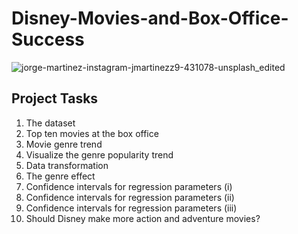 # Disney-Movies-and-Box-Office-Success  

![jorge-martinez-instagram-jmartinezz9-431078-unsplash_edited](https://user-images.githubusercontent.com/55188228/233416165-67acc853-6965-4fff-9430-16d62084ea45.jpg)

  
  
## Project Tasks  
  
1. The dataset  
2. Top ten movies at the box office  
3. Movie genre trend  
4. Visualize the genre popularity trend  
5. Data transformation  
6. The genre effect  
7. Confidence intervals for regression parameters (i)  
8. Confidence intervals for regression parameters (ii)  
9. Confidence intervals for regression parameters (iii)  
10. Should Disney make more action and adventure movies?  
